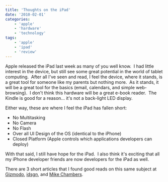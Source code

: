 ```yaml
---
title: 'Thoughts on the iPad'
date: '2010-02-01'
categories:
    - 'apple'
    - 'hardware'
    - 'technology'
tags:
    - 'apple'
    - 'ipad'
    - 'review'
---
```


Apple released the iPad last week as many of you well know.  I had little interest in the device, but still see some great potential in the world of tablet computing.  After all I've seen and read, I feel the device, where it stands, is a great tool for someone like my parents but nothing more.  As it stands, it will be a great tool for the basics (email, calendars, and simple web-browsing).  I don't think this hardware will be a great e-book reader.  The Kindle is good for a reason... it's not a back-light LED display.

Either way, these are where I feel the iPad has fallen short:

-   No Multitasking
-   No Camera
-   No Flash
-   Over all UI Design of the OS (identical to the iPhone)
-   Closed Platform (Apple controls which applications developers can deploy)

With that said, I still have hope for the iPad.  I also think it's exciting that all my iPhone developer friends are now developers for the iPad as well.

There are 3 short articles that I found good reads on this same subject at [Gizmodo](https://i.gizmodo.com/5458382/8-things-that-suck-about-the-ipad), [idsgn](https://www.idsgn.org/posts/ipad-the-forgotten-details/), and [Mike Chambers](https://www.mikechambers.com/blog/2010/01/28/some-personal-thoughts-on-apple-and-the-trend-towards-closed-platforms/).
